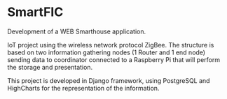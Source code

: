 # SmartFIC
Development of a WEB Smarthouse application.

IoT project using the wireless network protocol ZigBee.
The structure is based on two information gathering nodes (1 Router and 1 end node) sending data to coordinator connected to a Raspberry Pi that will perform the storage and presentation.

This project is developed in Django framework, using PostgreSQL and HighCharts for the representation of the information.


